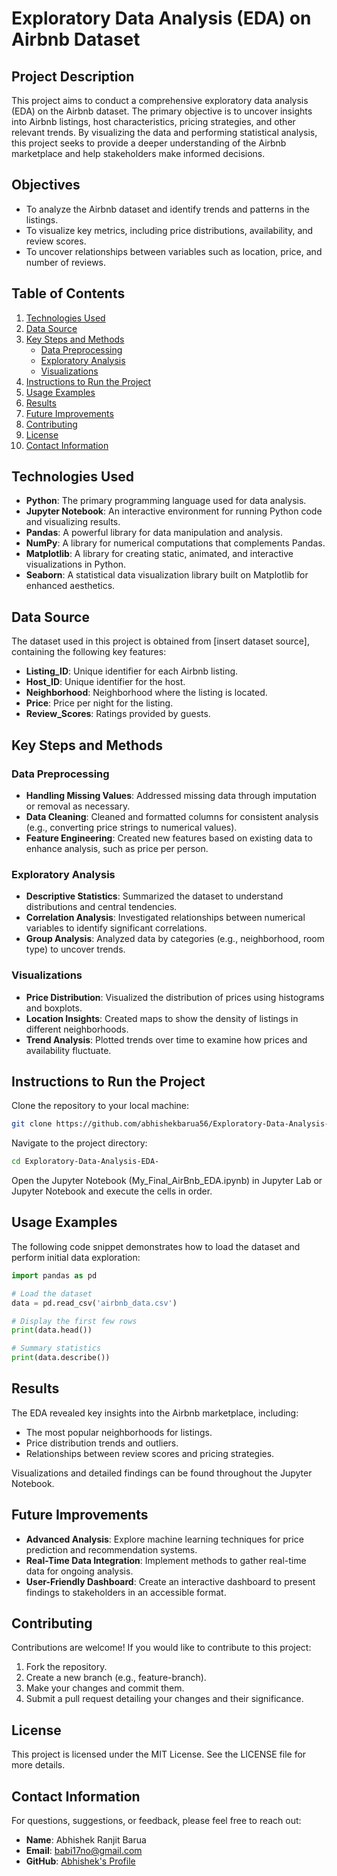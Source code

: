 # Exploratory Data Analysis (EDA) on Airbnb Dataset

## Project Description

This project aims to conduct a comprehensive exploratory data analysis (EDA) on the Airbnb dataset. The primary objective is to uncover insights into Airbnb listings, host characteristics, pricing strategies, and other relevant trends. By visualizing the data and performing statistical analysis, this project seeks to provide a deeper understanding of the Airbnb marketplace and help stakeholders make informed decisions.

## Objectives

- To analyze the Airbnb dataset and identify trends and patterns in the listings.
- To visualize key metrics, including price distributions, availability, and review scores.
- To uncover relationships between variables such as location, price, and number of reviews.

## Table of Contents

1. [Technologies Used](#technologies-used)
2. [Data Source](#data-source)
3. [Key Steps and Methods](#key-steps-and-methods)
    - [Data Preprocessing](#data-preprocessing)
    - [Exploratory Analysis](#exploratory-analysis)
    - [Visualizations](#visualizations)
4. [Instructions to Run the Project](#instructions-to-run-the-project)
5. [Usage Examples](#usage-examples)
6. [Results](#results)
7. [Future Improvements](#future-improvements)
8. [Contributing](#contributing)
9. [License](#license)
10. [Contact Information](#contact-information)

## Technologies Used

- **Python**: The primary programming language used for data analysis.
- **Jupyter Notebook**: An interactive environment for running Python code and visualizing results.
- **Pandas**: A powerful library for data manipulation and analysis.
- **NumPy**: A library for numerical computations that complements Pandas.
- **Matplotlib**: A library for creating static, animated, and interactive visualizations in Python.
- **Seaborn**: A statistical data visualization library built on Matplotlib for enhanced aesthetics.

## Data Source

The dataset used in this project is obtained from [insert dataset source], containing the following key features:

- **Listing_ID**: Unique identifier for each Airbnb listing.
- **Host_ID**: Unique identifier for the host.
- **Neighborhood**: Neighborhood where the listing is located.
- **Price**: Price per night for the listing.
- **Review_Scores**: Ratings provided by guests.

## Key Steps and Methods

### Data Preprocessing

- **Handling Missing Values**: Addressed missing data through imputation or removal as necessary.
- **Data Cleaning**: Cleaned and formatted columns for consistent analysis (e.g., converting price strings to numerical values).
- **Feature Engineering**: Created new features based on existing data to enhance analysis, such as price per person.

### Exploratory Analysis

- **Descriptive Statistics**: Summarized the dataset to understand distributions and central tendencies.
- **Correlation Analysis**: Investigated relationships between numerical variables to identify significant correlations.
- **Group Analysis**: Analyzed data by categories (e.g., neighborhood, room type) to uncover trends.

### Visualizations

- **Price Distribution**: Visualized the distribution of prices using histograms and boxplots.
- **Location Insights**: Created maps to show the density of listings in different neighborhoods.
- **Trend Analysis**: Plotted trends over time to examine how prices and availability fluctuate.

## Instructions to Run the Project

Clone the repository to your local machine:

```bash
git clone https://github.com/abhishekbarua56/Exploratory-Data-Analysis-EDA-
```

Navigate to the project directory:

```bash
cd Exploratory-Data-Analysis-EDA-
```

Open the Jupyter Notebook (My_Final_AirBnb_EDA.ipynb) in Jupyter Lab or Jupyter Notebook and execute the cells in order.

## Usage Examples

The following code snippet demonstrates how to load the dataset and perform initial data exploration:

```python
import pandas as pd

# Load the dataset
data = pd.read_csv('airbnb_data.csv')

# Display the first few rows
print(data.head())

# Summary statistics
print(data.describe())
```

## Results

The EDA revealed key insights into the Airbnb marketplace, including:

- The most popular neighborhoods for listings.
- Price distribution trends and outliers.
- Relationships between review scores and pricing strategies.

Visualizations and detailed findings can be found throughout the Jupyter Notebook.

## Future Improvements

- **Advanced Analysis**: Explore machine learning techniques for price prediction and recommendation systems.
- **Real-Time Data Integration**: Implement methods to gather real-time data for ongoing analysis.
- **User-Friendly Dashboard**: Create an interactive dashboard to present findings to stakeholders in an accessible format.

## Contributing

Contributions are welcome! If you would like to contribute to this project:

1. Fork the repository.
2. Create a new branch (e.g., feature-branch).
3. Make your changes and commit them.
4. Submit a pull request detailing your changes and their significance.

## License

This project is licensed under the MIT License. See the LICENSE file for more details.

## Contact Information

For questions, suggestions, or feedback, please feel free to reach out:

- **Name**: Abhishek Ranjit Barua
- **Email**: babi17no@gmail.com
- **GitHub**: [Abhishek's Profile](https://github.com/abhishekbarua56)
```

